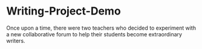 # Writing-Project-Demo
Once upon a time, there were two teachers who decided to experiment with a new collaborative forum to help their students become extraordinary writers. 
